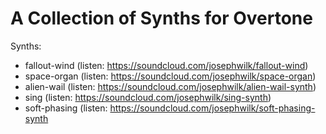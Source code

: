 # A Collection of Synths for Overtone

Synths:

 * fallout-wind (listen: https://soundcloud.com/josephwilk/fallout-wind)
 * space-organ  (listen: https://soundcloud.com/josephwilk/space-organ)
 * alien-wail   (listen: https://soundcloud.com/josephwilk/alien-wail-synth)
 * sing         (listen: https://soundcloud.com/josephwilk/sing-synth)
 * soft-phasing (listen: https://soundcloud.com/josephwilk/soft-phasing-synth
